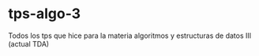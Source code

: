 # tps-algo-3
Todos los tps que hice para la materia algoritmos y estructuras de datos III (actual TDA)
